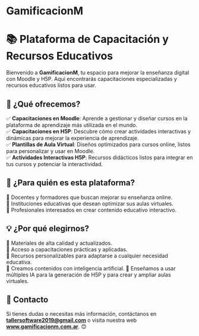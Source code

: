 # GamificacionM

# 📚 Plataforma de Capacitación y Recursos Educativos  

Bienvenido a **GamificacionM**, tu espacio para mejorar la enseñanza digital con Moodle y H5P. Aquí encontrarás capacitaciones especializadas y recursos educativos listos para usar.  

## 🚀 ¿Qué ofrecemos?  

✅ **Capacitaciones en Moodle**: Aprende a gestionar y diseñar cursos en la plataforma de aprendizaje más utilizada en el mundo.  
✅ **Capacitaciones en H5P**: Descubre cómo crear actividades interactivas y dinámicas para mejorar la experiencia de aprendizaje.  
✅ **Plantillas de Aula Virtual**: Diseños optimizados para cursos online, listos para personalizar y usar en Moodle.  
✅ **Actividades Interactivas H5P**: Recursos didácticos listos para integrar en tus cursos y potenciar la interactividad.  

## 🎯 ¿Para quién es esta plataforma?  

📌 Docentes y formadores que buscan mejorar su enseñanza online.  
📌 Instituciones educativas que desean optimizar sus aulas virtuales.  
📌 Profesionales interesados en crear contenido educativo interactivo.  

## 💡 ¿Por qué elegirnos?  

🔹 Materiales de alta calidad y actualizados.  
🔹 Acceso a capacitaciones prácticas y aplicadas.  
🔹 Recursos personalizables para adaptarse a cualquier necesidad educativa.  
🔹 Creamos contenidos con inteligencia artificial.
🔹 Enseñamos a usar múltiples IA para la generación de H5P y para crear y ampliar aulas virtuales.   

## 📩 Contacto  

Si tienes dudas o necesitas más información, contáctanos en **tallersoftware2019@gmail.com** o visita nuestra web **www.gamificacionm.com.ar**.  😊